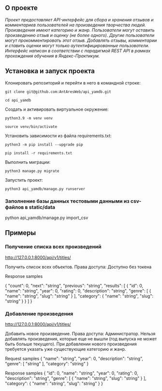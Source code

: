 ## О проекте

*Проект предоставляет API-интерфейс для сбора и хранения отзывов и 
комментариев пользователей на произведения творчества людей.
Произведения имеют категорию и жанр. Пользователи могут оставить произведению
отзыв и оценку (не более одного). Другие пользователи могут прокомментировать
этот отзыв. Добавлять отзывы, комментарии и ставить оценки могут только 
аутентифицированные пользователи.
Интерфейс написан в соответствии с парадигмой REST API в рамках 
прохождения обучения в Яндекс-Практикум.*

## Установка и запуск проекта

Клонировать репозиторий и перейти в него в командной строке:

```
git clone git@github.com:AntAresWeb/api_yamdb.git
```

```
cd api_yamdb
```

Cоздать и активировать виртуальное окружение:

```
python3.9 -m venv venv
```

```
source venv/bin/activate
```

Установить зависимости из файла requirements.txt:

```
python3 -m pip install --upgrade pip
```

```
pip install -r requirements.txt
```

Выполнить миграции:

```
python3 manage.py migrate
```

Запустить проект:

```
python3 api_yamdb/manage.py runserver
```

### Заполнение базы данных тестовыми данными из csv-файлов в static/data
python api_yamdb/manage.py import_csv

## Примеры

### Получение списка всех произведений

http://127.0.0.1:8000/api/v1/titles/

Получить список всех объектов. Права доступа: Доступно без токена

Response samples

{
"count": 0,
"next": "string",
"previous": "string",
"results": [
{
"id": 0,
"name": "string",
"year": 0,
"rating": 0,
"description": "string",
"genre": [
{
"name": "string",
"slug": "string"
}
],
"category": {
"name": "string",
"slug": "string"
}
}
]
}

### Добавление произведения

http://127.0.0.1:8000/api/v1/titles/

Добавить новое произведение.
Права доступа: Администратор.
Нельзя добавлять произведения, которые еще не вышли (год выпуска не может быть больше текущего).
При добавлении нового произведения требуется указать уже существующие категорию и жанр.

Request samples
{
"name": "string",
"year": 0,
"description": "string",
"genre": [
"string"
],
"category": "string"
}

Response samples
{
"id": 0,
"name": "string",
"year": 0,
"rating": 0,
"description": "string",
"genre": [
{
"name": "string",
"slug": "string"
}
],
"category": {
"name": "string",
"slug": "string"
}
}
